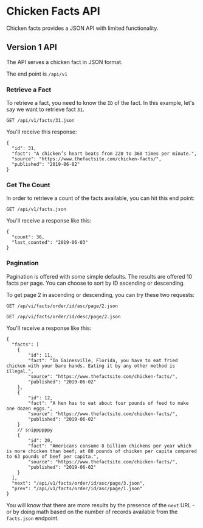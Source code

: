 # Chicken Facts API

Chicken facts provides a JSON API with limited functionality.

## Version 1 API

The API serves a chicken fact in JSON format.

The end point is `/api/v1`

### Retrieve a Fact

To retrieve a fact, you need to know the `ID` of the fact. In this example, let's say we want to retrieve fact `31`.

`GET /api/v1/facts/31.json`

You'll receive this response:

```
{
  "id": 31,
  "fact": "A chicken’s heart beats from 220 to 360 times per minute.",
  "source": "https://www.thefactsite.com/chicken-facts/",
  "published": "2019-06-02"
}
```

### Get The Count

In order to retrieve a count of the facts available, you can hit this end point:

`GET /api/v1/facts.json`

You'll receive a response like this:

```
{
  "count": 36,
  "last_counted": "2019-06-03"
}
```

### Pagination

Pagination is offered with some simple defaults.  The results are offered 10 facts per page.  You can choose to sort by ID ascending or descending.

To get page 2 in ascending or descending, you can try these two requests:

`GET /ap/vi/facts/order/id/asc/page/2.json`

`GET /ap/vi/facts/order/id/desc/page/2.json`

You'll receive a response like this:

```
{
  "facts": [
    { 
        "id": 11, 
        "fact": "In Gainesville, Florida, you have to eat fried chicken with your bare hands. Eating it by any other method is illegal.", 
        "source": "https://www.thefactsite.com/chicken-facts/", 
        "published": "2019-06-02" 
    },
    { 
        "id": 12, 
        "fact": "A hen has to eat about four pounds of feed to make one dozen eggs.", 
        "source": "https://www.thefactsite.com/chicken-facts/", 
        "published": "2019-06-02" 
    }
    // snippppppy
    { 
        "id": 20, 
        "fact": "Americans consume 8 billion chickens per year which is more chicken than beef; at 80 pounds of chicken per capita compared to 63 pounds of beef per capita.", 
        "source": "https://www.thefactsite.com/chicken-facts/", 
        "published": "2019-06-02" 
    }
  ],
  "next": "/api/v1/facts/order/id/asc/page/3.json",
  "prev": "/api/v1/facts/order/id/asc/page/1.json"
}
```

You will know that there are more results by the presence of the `next` URL - or by doing math based on the number of records available from the `facts.json` endpoint.
